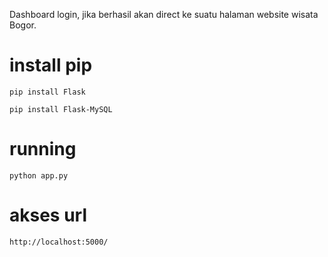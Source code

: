 Dashboard login, jika berhasil akan direct ke suatu halaman website wisata Bogor.

# install pip
```
pip install Flask
```
```
pip install Flask-MySQL
```

# running
```
python app.py
```

# akses url
```
http://localhost:5000/
```
